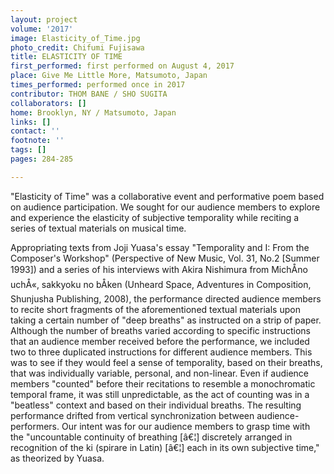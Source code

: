 ```yaml
---
layout: project
volume: '2017'
image: Elasticity_of_Time.jpg
photo_credit: Chifumi Fujisawa
title: ELASTICITY OF TIME
first_performed: first performed on August 4, 2017
place: Give Me Little More, Matsumoto, Japan
times_performed: performed once in 2017
contributor: THOM BANE / SHO SUGITA
collaborators: []
home: Brooklyn, NY / Matsumoto, Japan
links: []
contact: ''
footnote: ''
tags: []
pages: 284-285

---
```


"Elasticity of Time" was a collaborative event and performative poem based on audience participation. We sought for our audience members to explore and experience the elasticity of subjective temporality while reciting a series of textual materials on musical time.

Appropriating texts from Joji Yuasa's essay "Temporality and I: From the Composer's Workshop" (Perspective of New Music, Vol. 31, No.2 [Summer 1993]) and a series of his interviews with Akira Nishimura from MichÅno uchÅ«, sakkyoku no bÅken (Unheard Space, Adventures in Composition, Shunjusha Publishing, 2008), the performance directed audience members to recite short fragments of the aforementioned textual materials upon taking a certain number of "deep breaths" as instructed on a strip of paper. Although the number of breaths varied according to specific instructions that an audience member received before the performance, we included two to three duplicated instructions for different audience members. This was to see if they would feel a sense of temporality, based on their breaths, that was individually variable, personal, and non-linear. Even if audience members "counted" before their recitations to resemble a monochromatic temporal frame, it was still unpredictable, as the act of counting was in a "beatless" context and based on their individual breaths. The resulting performance drifted from vertical synchronization between audience-performers. Our intent was for our audience members to grasp time with the "uncountable continuity of breathing [â€¦] discretely arranged in recognition of the ki (spirare in Latin) [â€¦] each in its own subjective time," as theorized by Yuasa.
